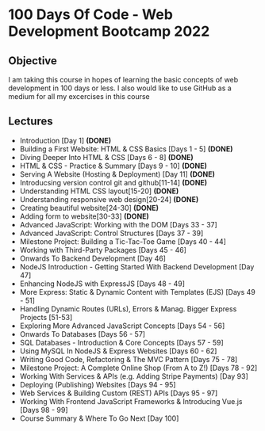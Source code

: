﻿# 100 Days Of Code - Web Development Bootcamp 2022

## Objective
I am taking this course in hopes of learning the basic concepts of web development in 100 days or less. I also would like to use GitHub as a medium for all my excercises in this course

## Lectures
<ul>
  <li>Introduction [Day 1] <b>(DONE)</b></li>
  <li>Building a First Website: HTML & CSS Basics [Days 1 - 5] <b>(DONE)</b></li>
  <li>Diving Deeper Into HTML & CSS [Days 6 - 8] <b>(DONE)</b></li>
  <li>HTML & CSS - Practice & Summary [Days 9 - 10] <b>(DONE)</b></li>
  <li>Serving A Website (Hosting & Deployment) [Day 11] <b>(DONE)</b></li>
  <li>Introducsing version control git and github[11-14] <b>(DONE)</b></li>
  <li>Understanding HTML CSS layout[15-20] <b>(DONE)</b></li>
  <li>Understanding responsive web design[20-24] <b>(DONE)</b></li>
  <li>Creating beautiful website[24-30] <b>(DONE)</b></li>
  <li>Adding form to website[30-33] <b>(DONE)</b></li>
  <li>Advanced JavaScript: Working with the DOM [Days 33 - 37]</li>
  <li>Advanced JavaScript: Control Structures [Days 37 - 39]</li>
  <li>Milestone Project: Building a Tic-Tac-Toe Game [Days 40 - 44]</li>
  <li>Working with Third-Party Packages [Days 45 - 46]</li>
  <li>Onwards To Backend Development [Day 46]</li>
  <li>NodeJS Introduction - Getting Started With Backend Development [Day 47]</li>
  <li>Enhancing NodeJS with ExpressJS [Days 48 - 49]</li>
  <li>More Express: Static & Dynamic Content with Templates (EJS) [Days 49 - 51]</li>
  <li>Handling Dynamic Routes (URLs), Errors & Manag. Bigger Express Projects [51-53]</li> 
  <li>Exploring More Advanced JavaScript Concepts [Days 54 - 56]</li>
  <li>Onwards To Databases [Days 56 - 57]</li>
  <li>SQL Databases - Introduction & Core Concepts [Days 57 - 59]</li>
  <li>Using MySQL In NodeJS & Express Websites [Days 60 - 62]</li>
  <li>Writing Good Code, Refactoring & The MVC Pattern [Days 75 - 78]</li>
  <li>Milestone Project: A Complete Online Shop (From A to Z!) [Days 78 - 92]</li>
  <li>Working With Services & APIs (e.g. Adding Stripe Payments) [Day 93]</li>
  <li>Deploying (Publishing) Websites [Days 94 - 95]</li>
  <li>Web Services & Building Custom (REST) APIs [Days 95 - 97]</li>
  <li>Working With Frontend JavaScript Frameworks & Introducing Vue.js [Days 98 - 99]</li>
  <li>Course Summary & Where To Go Next [Day 100]</li>
</ul>
